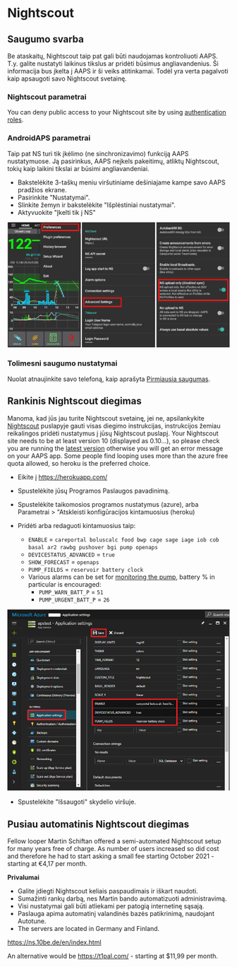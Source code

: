 # Nightscout

## Saugumo svarba

Be ataskaitų, Nightscout taip pat gali būti naudojamas kontroliuoti AAPS. T.y. galite nustatyti laikinus tikslus ar pridėti būsimus angliavandenius. Ši informacija bus įkelta į AAPS ir ši veiks atitinkamai. Todėl yra verta pagalvoti kaip apsaugoti savo Nightscout svetainę.

### Nightscout parametrai

You can deny public access to your Nightscout site by using [authentication roles](https://nightscout.github.io/nightscout/security).

### AndroidAPS parametrai

Taip pat NS turi tik įkėlimo (ne sinchronizavimo) funkciją AAPS nustatymuose. Ją pasirinkus, AAPS neįkels pakeitimų, atliktų Nightscout, tokių kaip laikini tikslai ar būsimi angliavandeniai.

* Bakstelėkite 3-taškų meniu viršutiniame dešiniajame kampe savo AAPS pradžios ekrane.
* Pasirinkite "Nustatymai".
* Slinkite žemyn ir bakstelėkite "Išplėstiniai nustatymai".
* Aktyvuokite "Įkelti tik į NS"

![Įkelti tik į Nightscout](../images/NSsafety.png)

### Tolimesni saugumo nustatymai

Nuolat atnaujinkite savo telefoną, kaip aprašyta [Pirmiausia saugumas](../Getting-Started/Safety-first.md).

## Rankinis Nightscout diegimas

Manoma, kad jūs jau turite Nightscout svetainę, jei ne, apsilankykite [Nightscout](http://nightscout.github.io/nightscout/new_user/) puslapyje gauti visas diegimo instrukcijas, instrukcijos žemiau reikalingos pridėti nustatymus į jūsų Nightscout puslapį. Your Nightscout site needs to be at least version 10 (displayed as 0.10...), so please check you are running the [latest version](https://nightscout.github.io/update/update/#updating-your-site-to-the-latest-version) otherwise you will get an error message on your AAPS app. Some people find looping uses more than the azure free quota allowed, so heroku is the preferred choice.

* Eikite į https://herokuapp.com/

* Spustelėkite jūsų Programos Paslaugos pavadinimą.

* Spustelėkite taikomosios programos nustatymus (azure), arba Parametrai > "Atskleisti konfigūracijos kintamuosius (heroku)

* Pridėti arba redaguoti kintamuosius taip:
  
  * `ENABLE` = `careportal boluscalc food bwp cage sage iage iob cob basal ar2 rawbg pushover bgi pump openaps`
  * `DEVICESTATUS_ADVANCED` = `true`
  * `SHOW_FORECAST` = `openaps`
  * `PUMP_FIELDS` = `reservoir battery clock`
  * Various alarms can be set for [monitoring the pump](https://github.com/nightscout/cgm-remote-monitor#pump-pump-monitoring), battery % in particular is encouraged: 
    * `PUMP_WARN_BATT_P` = `51`
    * `PUMP_URGENT_BATT_P` = `26` 

![Azure](../images/nightscout1.png)

* Spustelėkite "Išsaugoti" skydelio viršuje.

## Pusiau automatinis Nightscout diegimas

Fellow looper Martin Schiftan offered a semi-automated Nightscout setup for many years free of charge. As number of users increased so did cost and therefore he had to start asking a small fee starting October 2021 - starting at €4,17 per month.

**Privalumai**

* Galite įdiegti Nightscout keliais paspaudimais ir iškart naudoti. 
* Sumažinti rankų darbą, nes Martin bando automatizuoti administravimą.
* Visi nustatymai gali būti atliekami per patogią internetinę sąsają. 
* Paslauga apima automatinį valandinės bazės patikrinimą, naudojant Autotune. 
* The servers are located in Germany and Finland.

<https://ns.10be.de/en/index.html>

An alternative would be <https://t1pal.com/> - starting at $11,99 per month.